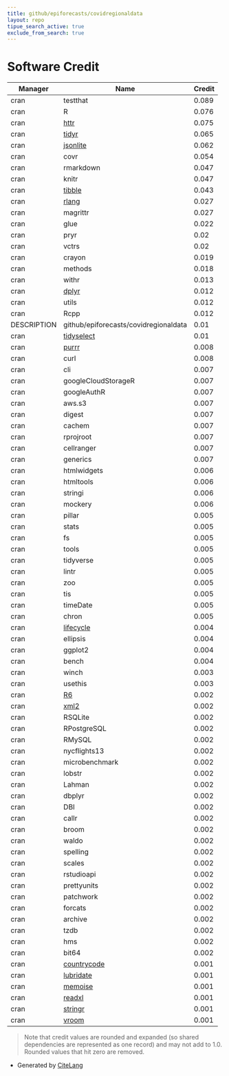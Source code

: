 ```yaml
---
title: github/epiforecasts/covidregionaldata
layout: repo
tipue_search_active: true
exclude_from_search: true
---
```

# Software Credit

|Manager|Name|Credit|
|-------|----|------|
|cran|testthat|0.089|
|cran|R|0.076|
|cran|[httr](https://httr.r-lib.org/)|0.075|
|cran|[tidyr](https://tidyr.tidyverse.org)|0.065|
|cran|[jsonlite](https://arxiv.org/abs/1403.2805 (paper))|0.062|
|cran|covr|0.054|
|cran|rmarkdown|0.047|
|cran|knitr|0.047|
|cran|[tibble](https://tibble.tidyverse.org/)|0.043|
|cran|[rlang](https://rlang.r-lib.org)|0.027|
|cran|magrittr|0.027|
|cran|glue|0.022|
|cran|pryr|0.02|
|cran|vctrs|0.02|
|cran|crayon|0.019|
|cran|methods|0.018|
|cran|withr|0.013|
|cran|[dplyr](https://dplyr.tidyverse.org)|0.012|
|cran|utils|0.012|
|cran|Rcpp|0.012|
|DESCRIPTION|github/epiforecasts/covidregionaldata|0.01|
|cran|[tidyselect](https://tidyselect.r-lib.org)|0.01|
|cran|[purrr](http://purrr.tidyverse.org)|0.008|
|cran|curl|0.008|
|cran|cli|0.007|
|cran|googleCloudStorageR|0.007|
|cran|googleAuthR|0.007|
|cran|aws.s3|0.007|
|cran|digest|0.007|
|cran|cachem|0.007|
|cran|rprojroot|0.007|
|cran|cellranger|0.007|
|cran|generics|0.007|
|cran|htmlwidgets|0.006|
|cran|htmltools|0.006|
|cran|stringi|0.006|
|cran|mockery|0.006|
|cran|pillar|0.005|
|cran|stats|0.005|
|cran|fs|0.005|
|cran|tools|0.005|
|cran|tidyverse|0.005|
|cran|lintr|0.005|
|cran|zoo|0.005|
|cran|tis|0.005|
|cran|timeDate|0.005|
|cran|chron|0.005|
|cran|[lifecycle](https://lifecycle.r-lib.org/)|0.004|
|cran|ellipsis|0.004|
|cran|ggplot2|0.004|
|cran|bench|0.004|
|cran|winch|0.003|
|cran|usethis|0.003|
|cran|[R6](https://r6.r-lib.org)|0.002|
|cran|[xml2](https://xml2.r-lib.org/)|0.002|
|cran|RSQLite|0.002|
|cran|RPostgreSQL|0.002|
|cran|RMySQL|0.002|
|cran|nycflights13|0.002|
|cran|microbenchmark|0.002|
|cran|lobstr|0.002|
|cran|Lahman|0.002|
|cran|dbplyr|0.002|
|cran|DBI|0.002|
|cran|callr|0.002|
|cran|broom|0.002|
|cran|waldo|0.002|
|cran|spelling|0.002|
|cran|scales|0.002|
|cran|rstudioapi|0.002|
|cran|prettyunits|0.002|
|cran|patchwork|0.002|
|cran|forcats|0.002|
|cran|archive|0.002|
|cran|tzdb|0.002|
|cran|hms|0.002|
|cran|bit64|0.002|
|cran|[countrycode](https://vincentarelbundock.github.io/countrycode/)|0.001|
|cran|[lubridate](https://lubridate.tidyverse.org)|0.001|
|cran|[memoise](https://github.com/r-lib/memoise)|0.001|
|cran|[readxl](https://readxl.tidyverse.org)|0.001|
|cran|[stringr](http://stringr.tidyverse.org)|0.001|
|cran|[vroom](https://vroom.r-lib.org)|0.001|


> Note that credit values are rounded and expanded (so shared dependencies are represented as one record) and may not add to 1.0. Rounded values that hit zero are removed.


- Generated by [CiteLang](https://github.com/vsoch/citelang)
